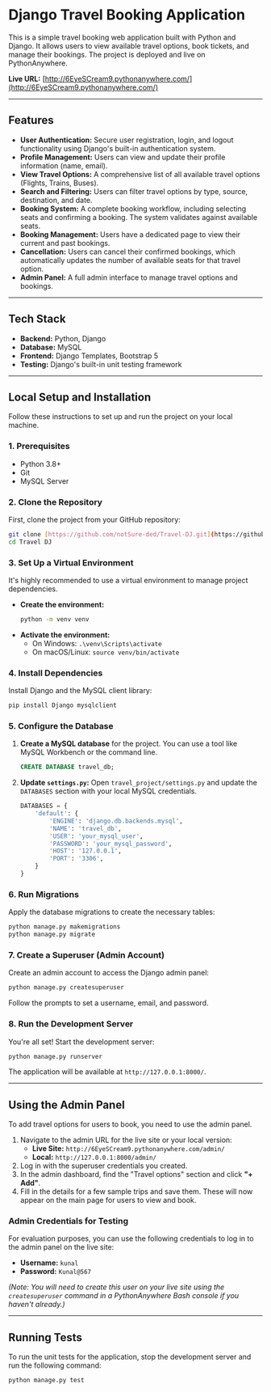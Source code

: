 # Django Travel Booking Application

This is a simple travel booking web application built with Python and Django. It allows users to view available travel options, book tickets, and manage their bookings. The project is deployed and live on PythonAnywhere.

**Live URL:** [http://6EyeSCream9.pythonanywhere.com/](http://6EyeSCream9.pythonanywhere.com/)

---

## Features

* **User Authentication:** Secure user registration, login, and logout functionality using Django's built-in authentication system.
* **Profile Management:** Users can view and update their profile information (name, email).
* **View Travel Options:** A comprehensive list of all available travel options (Flights, Trains, Buses).
* **Search and Filtering:** Users can filter travel options by type, source, destination, and date.
* **Booking System:** A complete booking workflow, including selecting seats and confirming a booking. The system validates against available seats.
* **Booking Management:** Users have a dedicated page to view their current and past bookings.
* **Cancellation:** Users can cancel their confirmed bookings, which automatically updates the number of available seats for that travel option.
* **Admin Panel:** A full admin interface to manage travel options and bookings.

---

## Tech Stack

* **Backend:** Python, Django
* **Database:** MySQL
* **Frontend:** Django Templates, Bootstrap 5
* **Testing:** Django's built-in unit testing framework

---

## Local Setup and Installation

Follow these instructions to set up and run the project on your local machine.

### 1. Prerequisites

* Python 3.8+
* Git
* MySQL Server

### 2. Clone the Repository

First, clone the project from your GitHub repository:
```bash
git clone [https://github.com/notSure-ded/Travel-DJ.git](https://github.com/notSure-ded/Travel-DJ.git)
cd Travel DJ
```

### 3. Set Up a Virtual Environment

It's highly recommended to use a virtual environment to manage project dependencies.

* **Create the environment:**
    ```bash
    python -m venv venv
    ```
* **Activate the environment:**
    * On Windows: `.\venv\Scripts\activate`
    * On macOS/Linux: `source venv/bin/activate`

### 4. Install Dependencies

Install Django and the MySQL client library:
```bash
pip install Django mysqlclient
```

### 5. Configure the Database

1.  **Create a MySQL database** for the project. You can use a tool like MySQL Workbench or the command line.
    ```sql
    CREATE DATABASE travel_db;
    ```
2.  **Update `settings.py`:** Open `travel_project/settings.py` and update the `DATABASES` section with your local MySQL credentials.
    ```python
    DATABASES = {
        'default': {
            'ENGINE': 'django.db.backends.mysql',
            'NAME': 'travel_db',
            'USER': 'your_mysql_user',
            'PASSWORD': 'your_mysql_password',
            'HOST': '127.0.0.1',
            'PORT': '3306',
        }
    }
    ```

### 6. Run Migrations

Apply the database migrations to create the necessary tables:
```bash
python manage.py makemigrations
python manage.py migrate
```

### 7. Create a Superuser (Admin Account)

Create an admin account to access the Django admin panel:
```bash
python manage.py createsuperuser
```
Follow the prompts to set a username, email, and password.

### 8. Run the Development Server

You're all set! Start the development server:
```bash
python manage.py runserver
```
The application will be available at `http://127.0.0.1:8000/`.

---

## Using the Admin Panel

To add travel options for users to book, you need to use the admin panel.

1.  Navigate to the admin URL for the live site or your local version:
    * **Live Site:** `http://6EyeSCream9.pythonanywhere.com/admin/`
    * **Local:** `http://127.0.0.1:8000/admin/`
2.  Log in with the superuser credentials you created.
3.  In the admin dashboard, find the "Travel options" section and click **"+ Add"**.
4.  Fill in the details for a few sample trips and save them. These will now appear on the main page for users to view and book.

### Admin Credentials for Testing

For evaluation purposes, you can use the following credentials to log in to the admin panel on the live site:

* **Username:** `kunal`
* **Password:** `Kunal@567`

*(Note: You will need to create this user on your live site using the `createsuperuser` command in a PythonAnywhere Bash console if you haven't already.)*

---

## Running Tests

To run the unit tests for the application, stop the development server and run the following command:
```bash
python manage.py test
